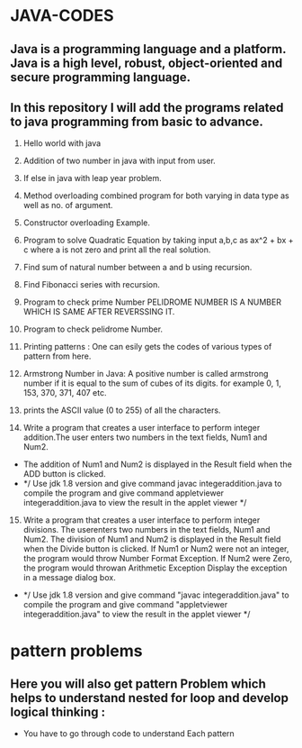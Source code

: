 # JAVA-CODES

## Java is a programming language and a platform. Java is a high level, robust, object-oriented and secure programming language.

## In this repository I will add the programs related to java programming from basic to advance.

1. Hello world with java
2. Addition of two number in java with input from user.
3. If else in java with leap year problem.
4. Method overloading combined program for both varying in data type as well as no. of argument.
5. Constructor overloading Example.
6. Program to solve Quadratic Equation by taking input a,b,c as ax^2 + bx + c where a is not zero and print all the real solution.
7. Find sum of natural number between a and b using recursion.
8. Find Fibonacci series with recursion.
9. Program to check prime Number
PELIDROME NUMBER IS A NUMBER WHICH IS SAME AFTER REVERSSING IT.
10. Program to check pelidrome Number.
11. Printing patterns : One can esily gets the codes of various types of pattern from here.
12. Armstrong Number in Java: A positive number is called armstrong number if it is equal to the sum of cubes of its digits. for example 0, 1, 153, 370, 371, 407 etc.
13. prints the ASCII value (0 to 255) of all the characters.

14. Write a program that creates a user interface to perform integer addition.The user enters two numbers in the text fields, Num1 and Num2.
- The addition of Num1 and Num2 is displayed in the Result field when the ADD button is clicked.
- */ Use jdk 1.8 version and give command javac integeraddition.java to compile the program  and give command appletviewer integeraddition.java to view the result in the applet viewer */
15. Write a program that creates a user interface to perform integer divisions. The userenters two numbers in the text fields, Num1 and Num2. The division of Num1 and Num2 is displayed in the Result field when the Divide button is clicked. If Num1 or Num2 were not an integer, the program would throw Number Format Exception. If Num2 were Zero, the program would throwan Arithmetic Exception Display the exception in a message dialog box.
- */ Use jdk 1.8 version and give command "javac integeraddition.java" to compile the program 
    and give command "appletviewer integeraddition.java" to view the result in the applet viewer */
# pattern problems
## Here you  will also get  pattern Problem which helps to understand nested for loop and develop logical thinking : 

- You have to go through code to understand Each pattern
 